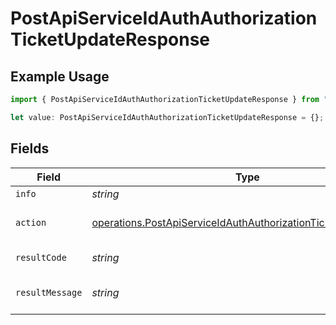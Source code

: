 # PostApiServiceIdAuthAuthorizationTicketUpdateResponse

## Example Usage

```typescript
import { PostApiServiceIdAuthAuthorizationTicketUpdateResponse } from "authlete-2/models/operations";

let value: PostApiServiceIdAuthAuthorizationTicketUpdateResponse = {};
```

## Fields

| Field                                                                                                                                            | Type                                                                                                                                             | Required                                                                                                                                         | Description                                                                                                                                      |
| ------------------------------------------------------------------------------------------------------------------------------------------------ | ------------------------------------------------------------------------------------------------------------------------------------------------ | ------------------------------------------------------------------------------------------------------------------------------------------------ | ------------------------------------------------------------------------------------------------------------------------------------------------ |
| `info`                                                                                                                                           | *string*                                                                                                                                         | :heavy_minus_sign:                                                                                                                               | Information about the ticket.                                                                                                                    |
| `action`                                                                                                                                         | [operations.PostApiServiceIdAuthAuthorizationTicketUpdateAction](../../models/operations/postapiserviceidauthauthorizationticketupdateaction.md) | :heavy_minus_sign:                                                                                                                               | The result of the /auth/authorization/ticket/info API call.                                                                                      |
| `resultCode`                                                                                                                                     | *string*                                                                                                                                         | :heavy_minus_sign:                                                                                                                               | The code which represents the result of the API call.                                                                                            |
| `resultMessage`                                                                                                                                  | *string*                                                                                                                                         | :heavy_minus_sign:                                                                                                                               | A short message which explains the result of the API call.                                                                                       |